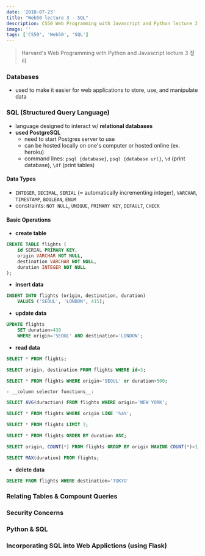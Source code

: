 ```yaml
---
date: '2018-07-23'
title: "Web50 lecture 3 - SQL"
description: CS50 Web Programming with Javascript and Python lecture 3 정리
image: ''
tags: ['CS50', 'Web50', 'SQL']
---
```

> Harvard's Web Programming with Python and Javascript lecture 3 정리

### Databases
- used to make it easier for web applications to store, use, and manipulate data

### SQL (Structured Query Language)
- language designed to interact w/ __relational databases__ 
- __used PostgreSQL__
    - need to start Postgres server to use
    - can be hosted locally on one's computer or hosted online (ex. heroku)
    - command lines: `psql {database}`, `psql {database url}`, `\d` (print database), `\df` (print tables)

#### Data Types
- `INTEGER`, `DECIMAL`, `SERIAL` (= automatically incrementing integer), `VARCHAR`, `TIMESTAMP`, `BOOLEAN`, `ENUM`
- constraints: `NOT NULL`, `UNIQUE`, `PRIMARY KEY`, `DEFAULT`, `CHECK`

#### Basic Operations
- __create table__
```sql
CREATE TABLE flights (
    id SERIAL PRIMARY KEY,
    origin VARCHAR NOT NULL,
    destination VARCHAR NOT NULL,
    duration INTEGER NOT NULL
);
```
- __insert data__
```sql
INSERT INTO flights (origin, destination, duration)
    VALUES ('SEOUL', 'LONDON', 415);
```
- __update data__
```sql
UPDATE flights
    SET duration=430
    WHERE origin='SEOUL' AND destination='LONDON';
```
- __read data__
```sql
SELECT * FROM flights;
```
```sql
SELECT origin, destination FROM flights WHERE id=3;
```
```sql
SELECT * FROM flights WHERE origin='SEOUL' or duration>500;
```
    - __column selector functions__:
```sql
SELECT AVG(duraction) FROM flights WHERE origin='NEW YORK';
```
```sql
SELECT * FROM flights WHERE origin LIKE '%a%';
```
```sql
SELECT * FROM flights LIMIT 2;
```
```sql
SELECT * FROM flights ORDER BY duration ASC;
```
```sql
SELECT origin, COUNT(*) FROM flights GROUP BY origin HAVING COUNT(*)>1;
```
```sql
SELECT MAX(duration) FROM flights;
```
- __delete data__
```sql
DELETE FROM flights WHERE destination='TOKYO'
```

### Relating Tables & Compount Queries

### Security Concerns

### Python & SQL

### Incorporating SQL into Web Applictions (using Flask)
